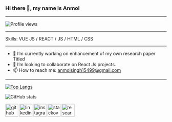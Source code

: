 ### Hi there 👋, my name is **Anmol**
***
![Profile views](https://gpvc.arturio.dev/asc15) 
***
Skills: VUE JS / REACT / JS / HTML / CSS
*** 
- 🔭 I’m currently working on enhancement of my own research paper Titled 
- 👯 I’m looking to collaborate on React Js projects. 
- 📫 How to reach me: anmolsingh15499@gmail.com  
*** 

[![Top Langs](https://github-readme-stats.vercel.app/api/top-langs/?username=asc15)](https://github.com/anuraghazra/github-readme-stats)

![GitHub stats](https://github-readme-stats.vercel.app/api?username=asc15&show_icons=true)  

 [<img src='https://cdn.jsdelivr.net/npm/simple-icons@3.0.1/icons/github.svg' alt='github' height='40'>](https://github.com/asc15)  [<img src='https://cdn.jsdelivr.net/npm/simple-icons@3.0.1/icons/linkedin.svg' alt='linkedin' height='40'>](https://www.linkedin.com/in/anmolsingh15499/)  [<img src='https://cdn.jsdelivr.net/npm/simple-icons@3.0.1/icons/instagram.svg' alt='instagram' height='40'>](https://www.instagram.com/anmol_singh15/)  [<img src='https://cdn.jsdelivr.net/npm/simple-icons@3.0.1/icons/stackoverflow.svg' alt='stackoverflow' height='40'>](https://stackoverflow.com/users/12994418)  [<img src='https://cdn.jsdelivr.net/npm/simple-icons@3.0.1/icons/researchgate.svg' alt='researchgate' height='40'>](https://www.researchgate.net/profile/Anmol-Singh-24)  
